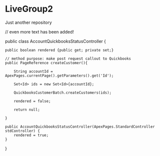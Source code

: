 # LiveGroup2
Just another repository


// even more text has been added!


public class AccountQuickbooksStatusController {

	public boolean rendered {public get; private set;}

	// method purpose: make post request callout to Quickbooks 
	public PageReference createCustomer(){

		String accountId = ApexPages.currentPage().getParameters().get('Id');

		Set<Id> ids = new Set<Id>{accountId};

		QuickbooksCustomerBatch.createCustomers(ids);

		rendered = false;

        return null;

	}

	public AccountQuickbooksStatusController(ApexPages.StandardController stdController) {
		rendered = true;
	}
}

